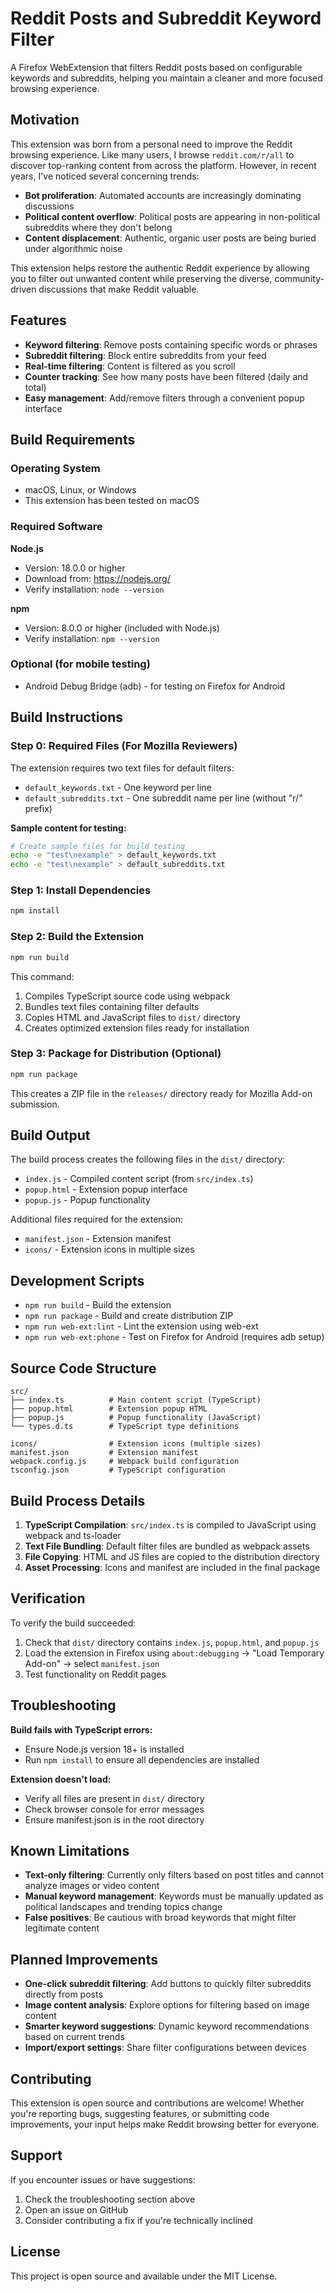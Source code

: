 # Reddit Posts and Subreddit Keyword Filter

A Firefox WebExtension that filters Reddit posts based on configurable keywords and subreddits, helping you maintain a cleaner and more focused browsing experience.

## Motivation

This extension was born from a personal need to improve the Reddit browsing experience. Like many users, I browse `reddit.com/r/all` to discover top-ranking content from across the platform. However, in recent years, I've noticed several concerning trends:

- **Bot proliferation**: Automated accounts are increasingly dominating discussions
- **Political content overflow**: Political posts are appearing in non-political subreddits where they don't belong
- **Content displacement**: Authentic, organic user posts are being buried under algorithmic noise

This extension helps restore the authentic Reddit experience by allowing you to filter out unwanted content while preserving the diverse, community-driven discussions that make Reddit valuable.

## Features

- **Keyword filtering**: Remove posts containing specific words or phrases
- **Subreddit filtering**: Block entire subreddits from your feed
- **Real-time filtering**: Content is filtered as you scroll
- **Counter tracking**: See how many posts have been filtered (daily and total)
- **Easy management**: Add/remove filters through a convenient popup interface

## Build Requirements

### Operating System
- macOS, Linux, or Windows
- This extension has been tested on macOS

### Required Software

**Node.js**
- Version: 18.0.0 or higher
- Download from: https://nodejs.org/
- Verify installation: `node --version`

**npm**
- Version: 8.0.0 or higher (included with Node.js)
- Verify installation: `npm --version`

### Optional (for mobile testing)
- Android Debug Bridge (adb) - for testing on Firefox for Android

## Build Instructions

### Step 0: Required Files (For Mozilla Reviewers)
The extension requires two text files for default filters:
- `default_keywords.txt` - One keyword per line
- `default_subreddits.txt` - One subreddit name per line (without "r/" prefix)

**Sample content for testing:**
```bash
# Create sample files for build testing
echo -e "test\nexample" > default_keywords.txt
echo -e "test\nexample" > default_subreddits.txt
```

### Step 1: Install Dependencies
```bash
npm install
```

### Step 2: Build the Extension
```bash
npm run build
```

This command:
1. Compiles TypeScript source code using webpack
2. Bundles text files containing filter defaults
3. Copies HTML and JavaScript files to `dist/` directory
4. Creates optimized extension files ready for installation

### Step 3: Package for Distribution (Optional)
```bash
npm run package
```

This creates a ZIP file in the `releases/` directory ready for Mozilla Add-on submission.

## Build Output

The build process creates the following files in the `dist/` directory:
- `index.js` - Compiled content script (from `src/index.ts`)
- `popup.html` - Extension popup interface
- `popup.js` - Popup functionality

Additional files required for the extension:
- `manifest.json` - Extension manifest
- `icons/` - Extension icons in multiple sizes

## Development Scripts

- `npm run build` - Build the extension
- `npm run package` - Build and create distribution ZIP
- `npm run web-ext:lint` - Lint the extension using web-ext
- `npm run web-ext:phone` - Test on Firefox for Android (requires adb setup)

## Source Code Structure

```
src/
├── index.ts          # Main content script (TypeScript)
├── popup.html        # Extension popup HTML
├── popup.js          # Popup functionality (JavaScript)
└── types.d.ts        # TypeScript type definitions

icons/                # Extension icons (multiple sizes)
manifest.json         # Extension manifest
webpack.config.js     # Webpack build configuration
tsconfig.json         # TypeScript configuration
```

## Build Process Details

1. **TypeScript Compilation**: `src/index.ts` is compiled to JavaScript using webpack and ts-loader
2. **Text File Bundling**: Default filter files are bundled as webpack assets
3. **File Copying**: HTML and JS files are copied to the distribution directory
4. **Asset Processing**: Icons and manifest are included in the final package

## Verification

To verify the build succeeded:
1. Check that `dist/` directory contains `index.js`, `popup.html`, and `popup.js`
2. Load the extension in Firefox using `about:debugging` → "Load Temporary Add-on" → select `manifest.json`
3. Test functionality on Reddit pages

## Troubleshooting

**Build fails with TypeScript errors:**
- Ensure Node.js version 18+ is installed
- Run `npm install` to ensure all dependencies are installed

**Extension doesn't load:**
- Verify all files are present in `dist/` directory
- Check browser console for error messages
- Ensure manifest.json is in the root directory

## Known Limitations

- **Text-only filtering**: Currently only filters based on post titles and cannot analyze images or video content
- **Manual keyword management**: Keywords must be manually updated as political landscapes and trending topics change
- **False positives**: Be cautious with broad keywords that might filter legitimate content

## Planned Improvements

- **One-click subreddit filtering**: Add buttons to quickly filter subreddits directly from posts
- **Image content analysis**: Explore options for filtering based on image content
- **Smarter keyword suggestions**: Dynamic keyword recommendations based on current trends
- **Import/export settings**: Share filter configurations between devices

## Contributing

This extension is open source and contributions are welcome! Whether you're reporting bugs, suggesting features, or submitting code improvements, your input helps make Reddit browsing better for everyone.

## Support

If you encounter issues or have suggestions:
1. Check the troubleshooting section above
2. Open an issue on GitHub
3. Consider contributing a fix if you're technically inclined

## License

This project is open source and available under the MIT License.